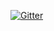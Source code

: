 

[![Gitter](https://badges.gitter.im/Join%20Chat.svg)](https://gitter.im/xaksis/cabulary?utm_source=badge&utm_medium=badge&utm_campaign=pr-badge&utm_content=badge)
